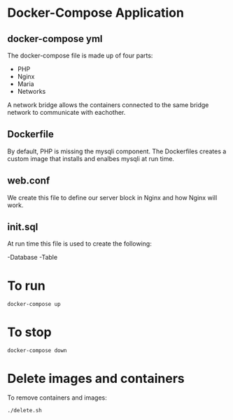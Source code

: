 # Docker-Compose Application

## docker-compose yml
The docker-compose file is made up of four parts:
- PHP
- Nginx
- Maria
- Networks


A network bridge allows the containers connected to the same bridge network to communicate with eachother. 

## Dockerfile

By default, PHP is missing the mysqli component. The Dockerfiles creates a custom image that installs and enalbes mysqli at run time.

## web.conf

We create this file to define our server block in Nginx and how Nginx will work.

## init.sql

At run time this file is used to create the following:

-Database
-Table

# To run

`docker-compose up`

# To stop

`docker-compose down`

# Delete images and containers

To remove containers and images:

`./delete.sh`